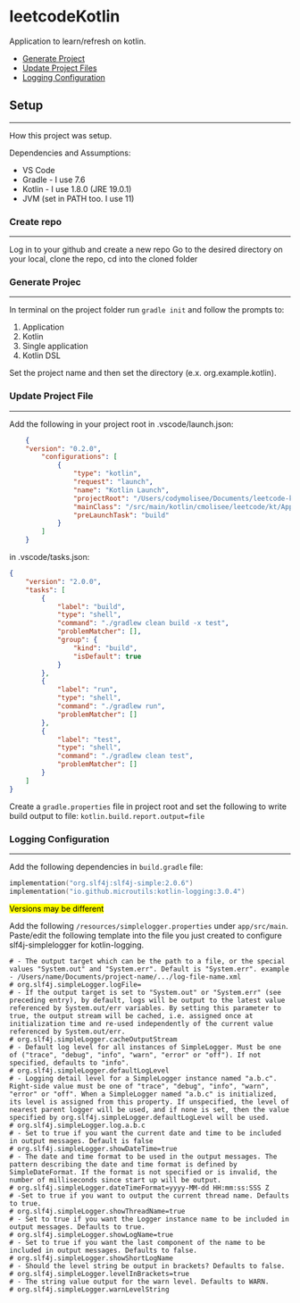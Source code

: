 # leetcodeKotlin
Application to learn/refresh on kotlin.
* [Generate Project](#generate-project)
* [Update Project Files](#update-project-files)
* [Logging Configuration](#logging-configuration)

## Setup
- - -
How this project was setup.

Dependencies and Assumptions:
- VS Code
- Gradle - I use 7.6
- Kotlin - I use 1.8.0 (JRE 19.0.1)
- JVM (set in PATH too. I use 11)

### Create repo
- - -
Log in to your github and create a new repo
Go to the desired directory on your local, clone the repo, cd into the cloned folder

### Generate Projec
- - -
In terminal on the project folder run `gradle init` and follow the prompts to:
1. Application
2. Kotlin
3. Single application
4. Kotlin DSL

Set the project name and then set the directory (e.x. org.example.kotlin).

### Update Project File
- - -
Add the following in your project root
in .vscode/launch.json:

```json
    {
    "version": "0.2.0",
        "configurations": [
            {
                "type": "kotlin",
                "request": "launch",
                "name": "Kotlin Launch",
                "projectRoot": "/Users/codymolisee/Documents/leetcode-kotlin/app",
                "mainClass": "/src/main/kotlin/cmolisee/leetcode/kt/App",
                "preLaunchTask": "build"
            }
        ]
    }
```

in .vscode/tasks.json:

```json
{
	"version": "2.0.0",
	"tasks": [
        {
            "label": "build",
            "type": "shell",
            "command": "./gradlew clean build -x test",
            "problemMatcher": [],
            "group": {
                "kind": "build",
                "isDefault": true
            }
        },
        {
            "label": "run",
            "type": "shell",
            "command": "./gradlew run",
            "problemMatcher": []
        },
        {
            "label": "test",
            "type": "shell",
            "command": "./gradlew clean test",
            "problemMatcher": []
        }
    ]
}
```

Create a `gradle.properties` file in project root and set the following to write build output to file:
`kotlin.build.report.output=file`

### Logging Configuration
- - -
Add the following dependencies in `build.gradle` file:

```kotlin
implementation("org.slf4j:slf4j-simple:2.0.6")
implementation("io.github.microutils:kotlin-logging:3.0.4")
```

<mark>Versions may be different</mark>

Add the following `/resources/simplelogger.properties` under `app/src/main`.
Paste/edit the following template into the file you just created to configure slf4j-simplelogger for kotlin-logging.

```text
# - The output target which can be the path to a file, or the special values "System.out" and "System.err". Default is "System.err". example - /Users/name/Documents/project-name/.../log-file-name.xml
# org.slf4j.simpleLogger.logFile=
# - If the output target is set to "System.out" or "System.err" (see preceding entry), by default, logs will be output to the latest value referenced by System.out/err variables. By setting this parameter to true, the output stream will be cached, i.e. assigned once at initialization time and re-used independently of the current value referenced by System.out/err.
# org.slf4j.simpleLogger.cacheOutputStream 
# - Default log level for all instances of SimpleLogger. Must be one of ("trace", "debug", "info", "warn", "error" or "off"). If not specified, defaults to "info".
# org.slf4j.simpleLogger.defaultLogLevel 
# - Logging detail level for a SimpleLogger instance named "a.b.c". Right-side value must be one of "trace", "debug", "info", "warn", "error" or "off". When a SimpleLogger named "a.b.c" is initialized, its level is assigned from this property. If unspecified, the level of nearest parent logger will be used, and if none is set, then the value specified by org.slf4j.simpleLogger.defaultLogLevel will be used.
# org.slf4j.simpleLogger.log.a.b.c 
# - Set to true if you want the current date and time to be included in output messages. Default is false
# org.slf4j.simpleLogger.showDateTime=true
# - The date and time format to be used in the output messages. The pattern describing the date and time format is defined by SimpleDateFormat. If the format is not specified or is invalid, the number of milliseconds since start up will be output.
# org.slf4j.simpleLogger.dateTimeFormat=yyyy-MM-dd HH:mm:ss:SSS Z
# -Set to true if you want to output the current thread name. Defaults to true.
# org.slf4j.simpleLogger.showThreadName=true
# - Set to true if you want the Logger instance name to be included in output messages. Defaults to true.
# org.slf4j.simpleLogger.showLogName=true
# - Set to true if you want the last component of the name to be included in output messages. Defaults to false.
# org.slf4j.simpleLogger.showShortLogName 
# - Should the level string be output in brackets? Defaults to false.
# org.slf4j.simpleLogger.levelInBrackets=true 
# - The string value output for the warn level. Defaults to WARN.
# org.slf4j.simpleLogger.warnLevelString 
```
